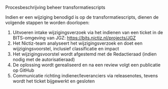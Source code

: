 Procesbeschrijving beheer transformatiescripts

Indien er een wijziging benodigd is op de transformatiescripts, dienen de volgende stappen te worden doorlopen:
1. Uitvoeren intake wijzigingsverzoek via het indienen van een ticket in de BITS-omgeving van JGZ: https://bits.nictiz.nl/projects/JGZ
2. Het Nictiz-team analyseert het wijzigingsverzoek en doet een wijzigingsvoorstel, inclusief classificatie en impact
3. Het wijzigingsvoorstel wordt afgestemd met de Redactieraad (indien nodig met de autorisatieraad)
4. De oplossing wordt gerealiseerd en na een review volgt een publicatie op GitHub
5. Communicatie richting indiener/leveranciers via releasenotes, tevens wordt het ticket bijgewerkt en gesloten

